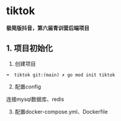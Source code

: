 # tiktok

**极简版抖音，第六届青训营后端项目**

## 1. 项目初始化

1. 创建项目
```shell
➜  tiktok git:(main) ✗ go mod init tiktok
```

2. 配置config

连接mysql数据库、redis

3. 配置docker-compose.yml、Dockerfile

